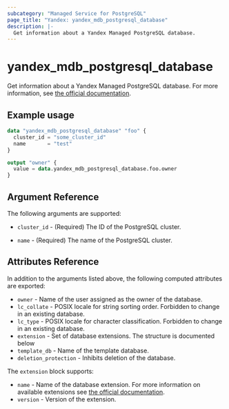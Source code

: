 ```yaml
---
subcategory: "Managed Service for PostgreSQL"
page_title: "Yandex: yandex_mdb_postgresql_database"
description: |-
  Get information about a Yandex Managed PostgreSQL database.
---
```



# yandex_mdb_postgresql_database




Get information about a Yandex Managed PostgreSQL database. For more information, see [the official documentation](https://cloud.yandex.com/docs/managed-postgresql/).

## Example usage

```terraform
data "yandex_mdb_postgresql_database" "foo" {
  cluster_id = "some_cluster_id"
  name       = "test"
}

output "owner" {
  value = data.yandex_mdb_postgresql_database.foo.owner
}
```

## Argument Reference

The following arguments are supported:

* `cluster_id` - (Required) The ID of the PostgreSQL cluster.

* `name` - (Required) The name of the PostgreSQL cluster.

## Attributes Reference

In addition to the arguments listed above, the following computed attributes are exported:

* `owner` - Name of the user assigned as the owner of the database.
* `lc_collate` - POSIX locale for string sorting order. Forbidden to change in an existing database.
* `lc_type` - POSIX locale for character classification. Forbidden to change in an existing database.
* `extension` - Set of database extensions. The structure is documented below
* `template_db` - Name of the template database.
* `deletion_protection` - Inhibits deletion of the database.

The `extension` block supports:

* `name` - Name of the database extension. For more information on available extensions see [the official documentation](https://cloud.yandex.com/docs/managed-postgresql/operations/cluster-extensions).
* `version` - Version of the extension.
